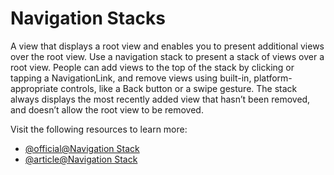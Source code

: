 # Navigation Stacks
A view that displays a root view and enables you to present additional views over the root view.
Use a navigation stack to present a stack of views over a root view. People can add views to the top of the stack by clicking or tapping a NavigationLink, and remove views using built-in, platform-appropriate controls, like a Back button or a swipe gesture. The stack always displays the most recently added view that hasn’t been removed, and doesn’t allow the root view to be removed.

Visit the following resources to learn more:

- [@official@Navigation Stack](https://developer.apple.com/documentation/swiftui/navigationstack)
- [@article@Navigation Stack](https://designcode.io/swiftui-handbook-navigation-stack)
